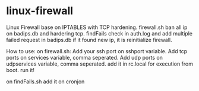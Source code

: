 # linux-firewall

Linux Firewall base on IPTABLES with TCP hardening. firewall.sh ban all ip on badips.db and hardering tcp.
findFails check in auth.log and add multiple failed request in badips.db if it found new ip, it is reinitialize firewall.

How to use:
  on firewall.sh:
  Add your ssh port on sshport variable.
  Add tcp ports on services variable, comma seperated.
  Add udp ports on udpservices variable, comma seperated.
  add it in rc.local for execution from boot.
  run it!
  
  on findFails.sh
  add it on cronjon
